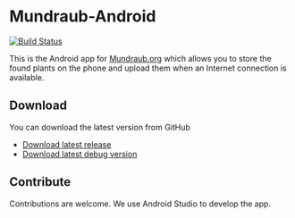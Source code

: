 Mundraub-Android
================

[![Build Status](https://travis-ci.org/niccokunzmann/mundraub-android.svg?branch=master)](https://travis-ci.org/niccokunzmann/mundraub-android)

This is the Android app for [Mundraub.org] which allows you to store the found
plants on the phone and upload them when an Internet connection is available.

Download
--------

You can download the latest version from GitHub
- [Download latest release](https://niccokunzmann.github.io/download_latest/mundraub-release-unsigned.apk)
- [Download latest debug version](https://niccokunzmann.github.io/download_latest/mundraub-release-unsigned.apk)

Contribute
----------

Contributions are welcome.
We use Android Studio to develop the app.


[Mundraub.org]: https://mundraub.org
